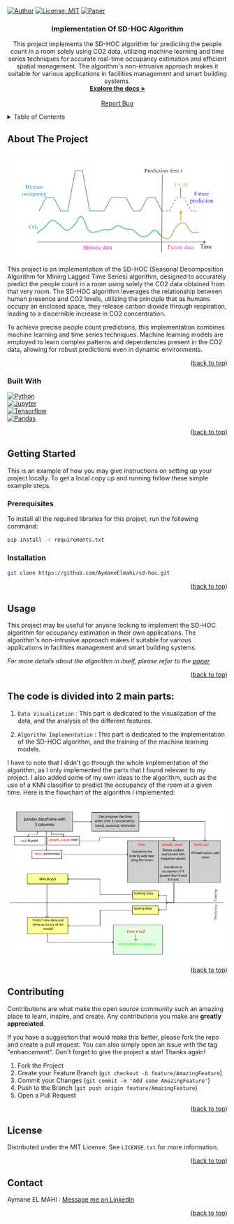 <!-- Improved compatibility of back to top link: See: https://github.com/othneildrew/Best-README-Template/pull/73 -->

<a name="readme-top"></a>

<!--
*** Thanks for checking out the Best-README-Template. If you have a suggestion
*** that would make this better, please fork the repo and create a pull request
*** or simply open an issue with the tag "enhancement".
*** Don't forget to give the project a star!
*** Thanks again! Now go create something AMAZING! :D
-->

<!-- PROJECT SHIELDS -->
<!--
*** I'm using markdown "reference style" links for readability.
*** Reference links are enclosed in brackets [ ] instead of parentheses ( ).
*** See the bottom of this document for the declaration of the reference variables
*** for contributors-url, forks-url, etc. This is an optional, concise syntax you may use.
*** https://www.markdownguide.org/basic-syntax/#reference-style-links
-->

[![Author](https://img.shields.io/badge/author-@AymaneElmahi-blue)](https://github.com/AymaneElmahi)
[![License: MIT](https://img.shields.io/badge/license-MIT-green.svg)](https://opensource.org/licenses/MIT)
[![Paper](https://img.shields.io/badge/paper-here-svg)](<https://github.com/cruiseresearchgroup/SD-HOC-Seasonal-Decomposition-Algorithm-for-Mining-Lagged-Time-Series/blob/master/paper/AusDM2017_IrvanAriefAng_(CCIS).pdf>)

<!-- PROJECT LOGO -->
<!-- <br />
<div align="center">
  <a href="https://github.com/AymaneElmahi/sd-hoc">
    <img src="images/logo_written.png" alt="Logo" width="80" height="80">
  </a> -->

<h3 align="center">Implementation Of SD-HOC Algorithm </h3>

  <p align="center">
    This project implements the SD-HOC algorithm for predicting the people count in a room solely using CO2 data, utilizing machine learning and time series techniques for accurate real-time occupancy estimation and efficient spatial management. The algorithm's non-intrusive approach makes it suitable for various applications in facilities management and smart building systems.
    <br />
    <a href="https://github.com/AymaneElmahi/sd-hoc"><strong>Explore the docs »</strong></a>
    <br />
    <br />
    <!-- <a href="https://github.com/AymaneElmahi/sd-hoc">View Demo</a> -->
    <a href="https://github.com/AymaneElmahi/sd-hoc/issues">Report Bug</a>
    <!-- ·
    <a href="https://github.com/AymaneElmahi/sd-hoc/issues">Request Feature</a> -->
  </p>
</div>

<!-- TABLE OF CONTENTS -->
<details>
  <summary>Table of Contents</summary>
  <ol>
    <li>
      <a href="#about-the-project">About The Project</a>
      <ul>
        <li><a href="#built-with">Built With</a></li>
      </ul>
    </li>
    <li>
      <a href="#getting-started">Getting Started</a>
      <ul>
        <li><a href="#prerequisites">Prerequisites</a></li>
        <li><a href="#installation">Installation</a></li>
      </ul>
    </li>
    <li><a href="#usage">Usage</a></li>
    <!-- <li><a href="#roadmap">Roadmap</a></li> -->
    <!-- <li><a href="#contributing">Contributing</a></li> -->
    <li><a href="#license">License</a></li>
    <li><a href="#contact">Contact</a></li>
    <li><a href="#acknowledgments">Acknowledgments</a></li>
  </ol>
</details>

<!-- ABOUT THE PROJECT -->

## About The Project

![Product Name Screen Shot][product-screenshot]

This project is an implementation of the SD-HOC (Seasonal Decomposition Algorithm for Mining Lagged Time Series) algorithm, designed to accurately predict the people count in a room using solely the CO2 data obtained from that very room. The SD-HOC algorithm leverages the relationship between human presence and CO2 levels, utilizing the principle that as humans occupy an enclosed space, they release carbon dioxide through respiration, leading to a discernible increase in CO2 concentration.

To achieve precise people count predictions, this implementation combines machine learning and time series techniques. Machine learning models are employed to learn complex patterns and dependencies present in the CO2 data, allowing for robust predictions even in dynamic environments.

<p align="right">(<a href="#readme-top">back to top</a>)</p>

### Built With

<!-- python, jupyter, tensorflow, pandas -->

[![Python](https://img.shields.io/badge/python-3.9.0-blue)](https://www.python.org/downloads/release/python-390/)  
[![Jupyter](https://img.shields.io/badge/jupyter-6.1.4-orange)](https://jupyter.org/)  
[![Tensorflow](https://img.shields.io/badge/tensorflow-2.4.0-red)](https://www.tensorflow.org/)  
[![Pandas](https://img.shields.io/badge/pandas-1.2.0-yellow)](https://pandas.pydata.org/)

<p align="right">(<a href="#readme-top">back to top</a>)</p>

<!-- GETTING STARTED -->

## Getting Started

This is an example of how you may give instructions on setting up your project locally.
To get a local copy up and running follow these simple example steps.

### Prerequisites

To install all the required libraries for this project, run the following command:

```sh
pip install -r requirements.txt
```

### Installation

```sh
git clone https://github.com/AymaneElmahi/sd-hoc.git
```

<p align="right">(<a href="#readme-top">back to top</a>)</p>

<!-- USAGE EXAMPLES -->

## Usage

This project may be useful for anyone looking to implement the SD-HOC algorithm for occupancy estimation in their own applications. The algorithm's non-intrusive approach makes it suitable for various applications in facilities management and smart building systems.

_For more details about the algorithm in itself, please refer to the [paper](https://github.com/cruiseresearchgroup/SD-HOC-Seasonal-Decomposition-Algorithm-for-Mining-Lagged-Time-Series/blob/master/paper/AusDM2017_IrvanAriefAng_(CCIS).pdf)_

<p align="right">(<a href="#readme-top">back to top</a>)</p>

<!-- ROADMAP -->

## The code is divided into 2 main parts:

1. `Data Visualization` : This part is dedicated to the visualization of the data, and the analysis of the different features.

2. `Algorithm Implementation` : This part is dedicated to the implementation of the SD-HOC algorithm, and the training of the machine learning models.

I have to note that I didn't go through the whole implementation of the algorithm, as I only implemented the parts that I found relevant to my project. I also added some of my own ideas to the algorithm, such as the use of a KNN classifier to predict the occupancy of the room at a given time.
Here is the flowchart of the algorithm I implemented:

![Flowchart][flowchart]

<p align="right">(<a href="#readme-top">back to top</a>)</p>

<!-- CONTRIBUTING -->

## Contributing

Contributions are what make the open source community such an amazing place to learn, inspire, and create. Any contributions you make are **greatly appreciated**.

If you have a suggestion that would make this better, please fork the repo and create a pull request. You can also simply open an issue with the tag "enhancement".
Don't forget to give the project a star! Thanks again!

1. Fork the Project
2. Create your Feature Branch (`git checkout -b feature/AmazingFeature`)
3. Commit your Changes (`git commit -m 'Add some AmazingFeature'`)
4. Push to the Branch (`git push origin feature/AmazingFeature`)
5. Open a Pull Request

<p align="right">(<a href="#readme-top">back to top</a>)</p>

<!-- LICENSE -->

## License

Distributed under the MIT License. See `LICENSE.txt` for more information.

<p align="right">(<a href="#readme-top">back to top</a>)</p>

<!-- CONTACT -->

## Contact

Aymane EL MAHI : [Message me on LinkedIn](https://www.linkedin.com/in/aymane-elmahi)

<p align="right">(<a href="#readme-top">back to top</a>)</p>

<!-- ACKNOWLEDGMENTS -->

<!-- ## Acknowledgments

- []()
- []()
- []() -->
<!--
<p align="right">(<a href="#readme-top">back to top</a>)</p> -->

<!-- MARKDOWN LINKS & IMAGES -->
<!-- https://www.markdownguide.org/basic-syntax/#reference-style-links -->

[contributors-shield]: https://img.shields.io/github/contributors/AymaneElmahi/sd-hoc.svg?style=for-the-badge
[contributors-url]: https://github.com/AymaneElmahi/sd-hoc/graphs/contributors
[forks-shield]: https://img.shields.io/github/forks/AymaneElmahi/sd-hoc.svg?style=for-the-badge
[forks-url]: https://github.com/AymaneElmahi/sd-hoc/network/members
[stars-shield]: https://img.shields.io/github/stars/AymaneElmahi/sd-hoc.svg?style=for-the-badge
[stars-url]: https://github.com/AymaneElmahi/sd-hoc/stargazers
[issues-shield]: https://img.shields.io/github/issues/AymaneElmahi/sd-hoc.svg?style=for-the-badge
[issues-url]: https://github.com/AymaneElmahi/sd-hoc/issues
[license-shield]: https://img.shields.io/github/license/AymaneElmahi/sd-hoc.svg?style=for-the-badge
[license-url]: https://github.com/AymaneElmahi/sd-hoc/blob/master/LICENSE.txt
[linkedin-shield]: https://img.shields.io/badge/-LinkedIn-black.svg?style=for-the-badge&logo=linkedin&colorB=555
[linkedin-url]: https://linkedin.com/in/aymane-elmahi
[product-screenshot]: images/about_the_project_screenshot.png
[Flowchart]: images/flowchart.png
[Next.js]: https://img.shields.io/badge/next.js-000000?style=for-the-badge&logo=nextdotjs&logoColor=white
[Next-url]: https://nextjs.org/
[React.js]: https://img.shields.io/badge/React-20232A?style=for-the-badge&logo=react&logoColor=61DAFB
[React-url]: https://reactjs.org/
[Vue.js]: https://img.shields.io/badge/Vue.js-35495E?style=for-the-badge&logo=vuedotjs&logoColor=4FC08D
[Vue-url]: https://vuejs.org/
[Angular.io]: https://img.shields.io/badge/Angular-DD0031?style=for-the-badge&logo=angular&logoColor=white
[Angular-url]: https://angular.io/
[Svelte.dev]: https://img.shields.io/badge/Svelte-4A4A55?style=for-the-badge&logo=svelte&logoColor=FF3E00
[Svelte-url]: https://svelte.dev/
[Laravel.com]: https://img.shields.io/badge/Laravel-FF2D20?style=for-the-badge&logo=laravel&logoColor=white
[Laravel-url]: https://laravel.com
[Bootstrap.com]: https://img.shields.io/badge/Bootstrap-563D7C?style=for-the-badge&logo=bootstrap&logoColor=white
[Bootstrap-url]: https://getbootstrap.com
[JQuery.com]: https://img.shields.io/badge/jQuery-0769AD?style=for-the-badge&logo=jquery&logoColor=white
[JQuery-url]: https://jquery.com

